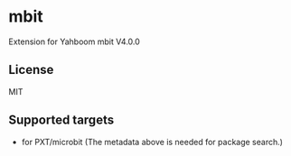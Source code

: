 # mbit

Extension for Yahboom mbit V4.0.0

## License

MIT

## Supported targets

* for PXT/microbit
(The metadata above is needed for package search.)
